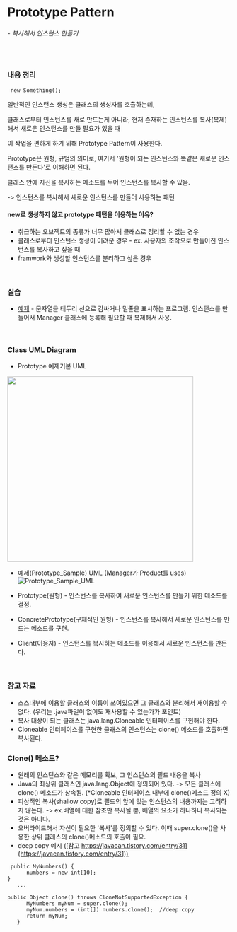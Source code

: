 # Prototype Pattern
###### - 복사해서 인스턴스 만들기
<br />

### 내용 정리

<pre><code> new Something(); </code></pre>
일반적인 인스턴스 생성은 클래스의 생성자를 호출하는데,

클래스로부터 인스턴스를 새로 만드는게 아니라, 현재 존재하는 인스턴스를 복사(복제)해서 새로운 인스턴스를 만들 필요가 있을 때

이 작업을 편하게 하기 위해 Prototype Pattern이 사용한다.

Prototype은 원형, 규범의 의미로, 여기서 '원형이 되는 인스턴스와 똑같은 새로운 인스턴스를 만든다'로 이해하면 된다.

클래스 안에 자신을 복사하는 메소드를 두어 인스턴스를 복사할 수 있음.

-> 인스턴스를 복사해서 새로운 인스턴스를 만들어 사용하는 패턴

#### new로 생성하지 않고 prototype 패턴을 이용하는 이유?

* 취급하는 오브젝트의 종류가 너무 많아서 클래스로 정리할 수 없는 경우
* 클래스로부터 인스턴스 생성이 어려운 경우 - ex. 사용자의 조작으로 만들어진 인스턴스를 복사하고 싶을 때
* framwork와 생성할 인스턴스를 분리하고 싶은 경우

<br />

### 실습
* [예제](./Prototype_Sample) - 문자열을 테두리 선으로 감싸거나 밑줄을 표시하는 프로그램. 인스턴스를 만들어서 Manager 클래스에 등록해 필요할 때 복제해서 사용.
<br />

### Class UML Diagram
* Prototype 예제기본 UML  
<img src="https://user-images.githubusercontent.com/35367660/117100974-1e5a0f00-adb0-11eb-934f-d400e64d8696.png" width="420">

* 예제(Prototype_Sample) UML (Manager가 Product를 uses)  
![Prototype_Sample_UML](https://user-images.githubusercontent.com/35367660/114257236-69734300-99f9-11eb-817e-493922280ab4.PNG)

* Prototype(원형) - 인스턴스를 복사하여 새로운 인스턴스를 만들기 위한 메소드를 결정.
* ConcretePrototype(구체적인 원형) - 인스턴스를 복사해서 새로운 인스턴스를 만드는 메소드를 구현.
* Client(이용자) - 인스턴스를 복사하는 메소드를 이용해서 새로운 인스턴스를 만든다. 
<br />

### 참고 자료
* 소스내부에 이용할 클래스의 이름이 쓰여있으면 그 클래스와 분리해서 재이용할 수 없다. (우리는 .java파일이 없어도 재사용할 수 있는가가 포인트)
* 복사 대상이 되는 클래스는 java.lang.Cloneable 인터페이스를 구현해야 한다.
* Cloneable 인터페이스를 구현한 클래스의 인스턴스는 clone() 메소드를 호출하면 복사된다.

### Clone() 메소드?
* 원래의 인스턴스와 같은 메모리를 확보, 그 인스턴스의 필드 내용을 복사
* Java의 최상위 클래스인 java.lang.Object에 정의되어 있다. -> 모든 클래스에 clone() 메소드가 상속됨. (*Cloneable 인터페이스 내부에 clone()메소드 정의 X)
* 피상적인 복사(shallow copy)로 필드의 앞에 있는 인스턴스의 내용까지는 고려하지 않는다. -> ex.배열에 대한 참조만 복사될 뿐, 배열의 요소가 하나하나 복사되는 것은 아니다.
* 오버라이드해서 자신이 필요한 '복사'를 정의할 수 있다. 이때 super.clone()을 사용한 상위 클래스의 clone()메소드의 호출이 필요. 
* deep copy 예시 ([참고 https://javacan.tistory.com/entry/31](https://javacan.tistory.com/entry/31))
<pre><code> public MyNumbers() {
      numbers = new int[10];
}
   ...
   
public Object clone() throws CloneNotSupportedException {
      MyNumbers myNum = super.clone();
      myNum.numbers = (int[]) numbers.clone();  //deep copy
      return myNum;
   } </code></pre>
